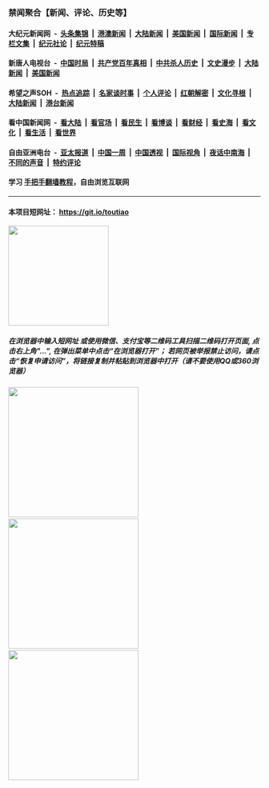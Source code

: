 ### 禁闻聚合【新闻、评论、历史等】

#### 大纪元新闻网 &nbsp;-&nbsp; [头条集锦](indexes/E头条集锦.md?t=02142033) &nbsp;|&nbsp; [港澳新闻](indexes/E港澳新闻.md?t=02142033)  &nbsp;|&nbsp; [大陆新闻](indexes/E大陆新闻.md?t=02142033) &nbsp;|&nbsp; [美国新闻](indexes/E美国新闻.md?t=02142033) &nbsp;|&nbsp; [国际新闻](indexes/E国际新闻.md?t=02142033) &nbsp;|&nbsp; [专栏文集](indexes/E专栏文集.md?t=02142033) &nbsp;|&nbsp; [纪元社论](indexes/E纪元社论.md?t=02142033) &nbsp;|&nbsp; [纪元特稿](indexes/E纪元特稿.md?t=02142033) 

#### 新唐人电视台 &nbsp;-&nbsp; [中国时局](indexes/N中国时局.md?t=02142033) &nbsp;|&nbsp; [共产党百年真相](indexes/N共产党百年真相.md?t=02142033) &nbsp;|&nbsp; [中共杀人历史](indexes/N中共杀人历史.md?t=02142033) &nbsp;|&nbsp; [文史漫步](indexes/N文史漫步.md?t=02142033) &nbsp;|&nbsp; [大陆新闻](indexes/N大陆新闻.md?t=02142033) &nbsp;|&nbsp; [美国新闻](indexes/N美国新闻.md?t=02142033)

#### 希望之声SOH &nbsp;-&nbsp; [热点追踪](indexes/H热点追踪.md?t=02142033) &nbsp;|&nbsp; [名家谈时事](indexes/H名家谈时事.md?t=02142033) &nbsp;|&nbsp; [个人评论](indexes/H个人评论.md?t=02142033)  &nbsp;|&nbsp; [红朝解密](indexes/H红朝解密.md?t=02142033) &nbsp;|&nbsp; [文化寻根](indexes/H文化寻根.md?t=02142033) &nbsp;|&nbsp; [大陆新闻](indexes/H大陆新闻.md?t=02142033) &nbsp;|&nbsp; [港台新闻](indexes/H港台新闻.md?t=02142033)

#### 看中国新闻网 &nbsp;-&nbsp; [看大陆](indexes/S看大陆.md?t=02142033) &nbsp;|&nbsp; [看官场](indexes/S看官场.md?t=02142033) &nbsp;|&nbsp; [看民生](indexes/S看民生.md?t=02142033)  &nbsp;|&nbsp; [看博谈](indexes/S看博谈.md?t=02142033) &nbsp;|&nbsp; [看财经](indexes/S看财经.md?t=02142033) &nbsp;|&nbsp; [看史海](indexes/S看史海.md?t=02142033) &nbsp;|&nbsp; [看文化](indexes/S看文化.md?t=02142033) &nbsp;|&nbsp; [看生活](indexes/S看生活.md?t=02142033) &nbsp;|&nbsp; [看世界](indexes/S看世界.md?t=02142033)

#### 自由亚洲电台 &nbsp;-&nbsp; [亚太报道](indexes/R亚太报道.md?t=02142033) &nbsp;|&nbsp; [中国一周](indexes/R中国一周.md?t=02142033) &nbsp;|&nbsp; [中国透视](indexes/R中国透视.md?t=02142033)  &nbsp;|&nbsp; [国际视角](indexes/R国际视角.md?t=02142033) &nbsp;|&nbsp; [夜话中南海](indexes/R夜话中南海.md?t=02142033) &nbsp;|&nbsp; [不同的声音](indexes/R不同的声音.md?t=02142033) &nbsp;|&nbsp; [特约评论](indexes/R特约评论.md?t=02142033)

#### 学习 [手把手翻墙教程](https://github.com/gfw-breaker/guides/wiki)，自由浏览互联网

----

#### 本项目短网址： https://git.io/toutiao
<img src="https://raw.githubusercontent.com/gfw-breaker/banned-news/master/scripts/img/qr.png" width="200px"/>  

##### 在浏览器中输入短网址 或使用微信、支付宝等二维码工具扫描二维码打开页面, 点击右上角"...", 在弹出菜单中点击“在浏览器打开”； 若网页被举报禁止访问，请点击“恢复申请访问”，将链接复制并粘贴到浏览器中打开（请不要使用QQ或360浏览器）

<img src="https://raw.githubusercontent.com/gfw-breaker/banned-news/master/scripts/img/1.png" width="260px"/> &nbsp; <img src="https://raw.githubusercontent.com/gfw-breaker/banned-news/master/scripts/img/2.png" width="260px"/> &nbsp; <img src="https://raw.githubusercontent.com/gfw-breaker/banned-news/master/scripts/img/3.png" width="260px"/>
